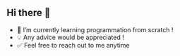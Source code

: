 ## Hi there 👋

- 🌱 I’m currently learning programmation from scratch !
- 💡 Any advice would be appreciated !
- ✅ Feel free to reach out to me anytime

